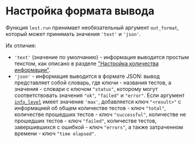 # Настройка формата вывода

Функция `lest.run` принимает необязательный аргумент `out_format`,
который может принимать значения `'text'` и `'json'`.

Их отличия:

 + `'text'` (значение по умолчанию) - информация выводится простым текстом,
   как описано в разделе ["Настройка количества информации"](https://github.com/wchistow/lest/blob/master/docs/ru/info_level.md).
 + `'json'` - информация выводится в формате JSON: вывод представляет собой словарь,
   где ключи - названия тестов, а значения - словари с ключом `"status"`,
   которому могут соответствовать значения `"ok"`, `"failed"` и `"error"`.
   Если аргумент [`info_level`](https://github.com/wchistow/lest/blob/master/docs/ru/info_level.md) имеет значение `'max'`,
   добавляется ключ `"<result>"` с информацией об
   общем количестве тестов - ключ `"total"`, количестве прошедших тестов - ключ `"successful"`,
   количестве не прошедших тестов - ключ `"failed"`, количестве тестов,
   завершившихся с ошибкой - ключ `"errors"`, а также затраченном времени - ключ `"time elapsed"`.
